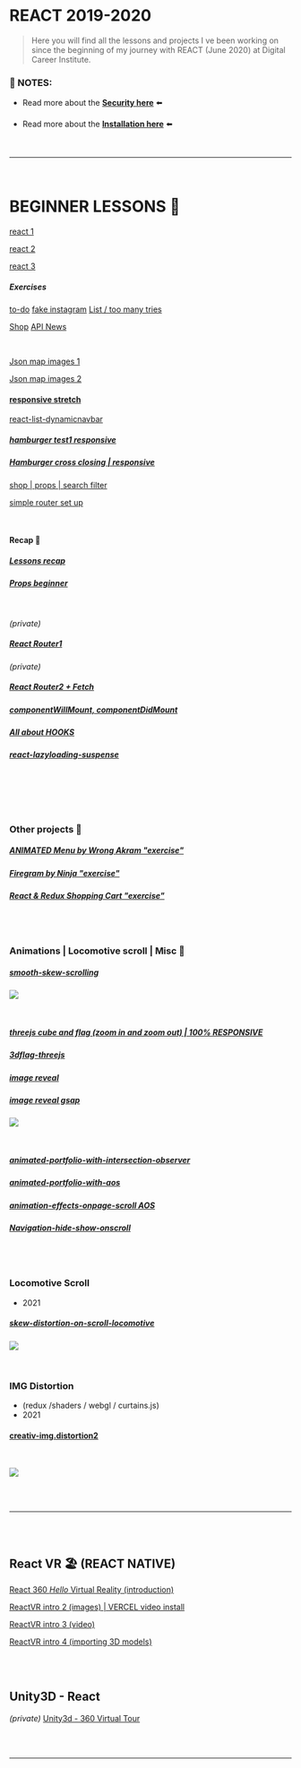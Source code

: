 # REACT 2019-2020

> Here you will find all the lessons and projects I ve been working on since the beginning of my journey with REACT (June 2020) at Digital Career Institute.

### 🍯 NOTES:

- Read more about the [**Security here**](./src/security.md) ⬅️

- Read more about the [**Installation here**](./src/INSTALLATION_REACT.md) ⬅️

<br>
 
<hr>
<br>

# BEGINNER LESSONS 🐻

[react 1](https://github.com/nadiamariduena/react-1)

[react 2](https://github.com/nadiamariduena/react-3day/tree/master/src)

[react 3](https://github.com/nadiamariduena/todo-react4)

##### Exercises

[to-do](https://github.com/nadiamariduena/todo-react)
[fake instagram](https://github.com/nadiamariduena/portfolio-insta)
[List / too many tries](https://github.com/nadiamariduena/react-list-dynamicnavbar)

[Shop](https://github.com/nadiamariduena/fluxushome-shop)
[API News](https://github.com/nadiamariduena/react-news-api)

<br>

[Json map images 1](https://github.com/nadiamariduena/react-json-version1)

[Json map images 2](https://github.com/nadiamariduena/react-json-version2)

#### [responsive stretch](https://github.com/nadiamariduena/react-responsive-2)

[react-list-dynamicnavbar](https://github.com/nadiamariduena/react-list-dynamicnavbar)

##### [hamburger test1 responsive](https://github.com/nadiamariduena/react-responsive1)

##### [Hamburger cross closing | responsive](https://github.com/nadiamariduena/react-responsive1)

[shop | props | search filter](https://nadiamariduena.github.io/react-router-intro-dci/)

[simple router set up](https://github.com/nadiamariduena/react-router-simple-layout)

<br>

#### Recap 🌟

##### [Lessons recap](https://github.com/nadiamariduena/react-recapitulation)

##### [Props beginner](https://github.com/nadiamariduena/react-props-video)

<br>

_(private)_

##### [React Router1 ](https://github.com/nadiamariduena/react-router-introduction)

_(private)_

##### [React Router2 + Fetch ](https://github.com/nadiamariduena/react-router2-fetch)

##### [componentWillMount, componentDidMount ](https://github.com/nadiamariduena/component-did-and-will-mount)

##### [All about HOOKS](https://github.com/nadiamariduena/react-hooks-recap)

##### [react-lazyloading-suspense ](https://github.com/nadiamariduena/react-lazyloading-suspense)

<br>

<br>
<br>
<br>

### Other projects 🌟

##### [ANIMATED Menu by Wrong Akram "exercise" ](https://github.com/nadiamariduena/-anim-menu-react1)

##### [Firegram by Ninja "exercise"](https://github.com/nadiamariduena/Firegram)

##### [React & Redux Shopping Cart "exercise" ](https://github.com/nadiamariduena/first-redux-shopping-cart)

<br>
<br>

### Animations | Locomotive scroll | Misc 🌟

##### [smooth-skew-scrolling](https://github.com/nadiamariduena/react-smooth-skew-scrolling)

[<img src="./src/img/smooth_scrolling.gif"/>]()

<br>

##### [threejs cube and flag (zoom in and zoom out) | 100% RESPONSIVE](https://github.com/nadiamariduena/three-js/tree/master/three_responsive_scenes)

##### [3dflag-threejs](https://github.com/nadiamariduena/3dflag-threejs-react)

##### [image reveal](https://github.com/nadiamariduena/react-imgreveal-mini-portfolio1)

##### [image reveal gsap](https://github.com/nadiamariduena/react-img-reveal1-gsap)

[<img src="./src/img/scroll_reveal.gif"/>]()

<br>

##### [animated-portfolio-with-intersection-observer](https://github.com/nadiamariduena/animated-portfolio-with-intersection-observer)

##### [animated-portfolio-with-aos](https://github.com/nadiamariduena/animated-portfolio-with-aos)

##### [animation-effects-onpage-scroll AOS](https://github.com/nadiamariduena/animation-effects-onpage-scroll)

##### [Navigation-hide-show-onscroll](https://github.com/nadiamariduena/react-hide-show-onscroll)

<br>
<br>

### Locomotive Scroll

- 2021

##### [skew-distortion-on-scroll-locomotive](https://github.com/nadiamariduena/skew-distortion-on-scroll-locomotive)

[<img src="./src/img/locomotive_skew2_negative_direction.gif"/>]()

<br>

### IMG Distortion

- (redux /shaders / webgl / curtains.js)
- 2021

#### [creativ-img.distortion2](https://github.com/nadiamariduena/creativ-img.distortion2)

<br>

[<img src="./src/img/img_animation_shaders.gif"/>]()

<br>
<br>
<hr>
<br>
<br>

## React VR 🏖️ (REACT NATIVE)

[React 360 _Hello_ Virtual Reality (introduction)](https://github.com/nadiamariduena/react-vr-intro1)

[ReactVR intro 2 (images) | VERCEL video install ](https://github.com/nadiamariduena/react-vr-intro2-images)

[ReactVR intro 3 (video)](https://github.com/nadiamariduena/react-vr-intro3-video)

[ReactVR intro 4 (importing 3D models)](https://github.com/nadiamariduena/react-vr-intro4-3dModels)

<br>
<br>

## Unity3D - React

_(private)_
[Unity3d - 360 Virtual Tour](https://github.com/nadiamariduena/unity3d-virtual-tour1)

<br>
<br>
<hr>
<br>
<br>
